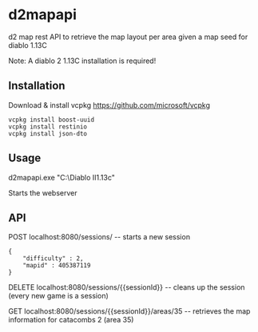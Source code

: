 # d2mapapi
d2 map rest API to retrieve the map layout per area given a map seed for diablo 1.13C

Note: A diablo 2 1.13C installation is required!

## Installation

Download & install vcpkg https://github.com/microsoft/vcpkg

```
vcpkg install boost-uuid
vcpkg install restinio
vcpkg install json-dto
```

## Usage

d2mapapi.exe "C:\Diablo II1.13c"

Starts the webserver

## API

POST localhost:8080/sessions/ -- starts a new session
```
{
    "difficulty" : 2,
    "mapid" : 405387119
}
```
DELETE localhost:8080/sessions/{{sessionId}} -- cleans up the session (every new game is a session)

GET localhost:8080/sessions/{{sessionId}}/areas/35  -- retrieves the map information for catacombs 2 (area 35)
